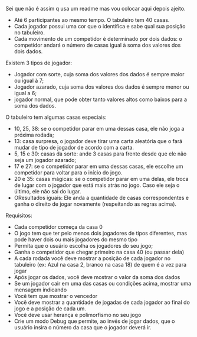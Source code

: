 Sei que não é assim q usa um readme mas vou colocar aqui depois ajeito.

- Até 6 participantes ao mesmo tempo. O tabuleiro tem 40 casas. 
- Cada jogador possui uma cor que o identifica e sabe qual sua posição no tabuleiro. 
- Cada movimento de um competidor é determinado por dois dados: o competidor andará o número de casas igual à soma dos valores dos dois dados. 

Existem 3 tipos de jogador: 
  - Jogador com sorte, cuja soma dos valores dos dados é sempre maior ou igual à 7; 
  - Jogador azarado, cuja soma dos valores dos dados é sempre menor ou igual a 6; 
  - jogador normal, que pode obter tanto valores altos como baixos para a soma dos dados. 

O tabuleiro tem algumas casas especiais:
  - 10, 25, 38: se o competidor parar em uma dessas casa, ele não joga a próxima rodada;
  - 13: casa surpresa, o jogador deve tirar uma carta aleatória que o fará mudar de tipo de jogador de acordo com a carta.   
  - 5, 15 e 30: casas da sorte: ande 3 casas para frente desde que ele não seja um jogador azarado;
  - 17 e 27: se o competidor parar em uma dessas casas, ele escolhe um competidor para voltar para o início do jogo.
  - 20 e 35: casas mágicas: se o competidor parar em uma delas, ele troca de lugar com o jogador que está mais atrás no jogo. 
  	Caso ele seja o último, ele não sai do lugar.
  - OResultados iguais: Ele anda a quantidade de casas correspondentes e ganha o direito de jogar novamente (respeitando as regras acima). 

Requisitos:
  - Cada competidor começa da casa 0
  - O jogo tem que ter pelo menos dois jogadores de tipos diferentes, mas pode haver dois ou mais jogadores do mesmo tipo
  - Permita que o usuário escolha os jogadores do seu jogo;
  - Ganha o competidor que chegar primeiro na casa 40 (ou passar dela)
  - A cada rodada você deve mostrar a posição de cada jogador no tabuleiro (ex: Azul na casa 2, branco na casa 18) de quem é a vez para jogar
  - Após jogar os dados, você deve mostrar o valor da soma dos dados 
  - Se um jogador cair em uma das casas ou condições acima, mostrar uma mensagem indicando
  - Você tem que mostrar o vencedor
  - Você deve mostrar a quantidade de jogadas de cada jogador ao final do jogo e a posição de cada um.
  - Você deve usar herança e polimorfismo no seu jogo
  - Crie um modo Debug que permite, ao invés de jogar dados, que o usuário insira o número da casa que o jogador deverá ir.